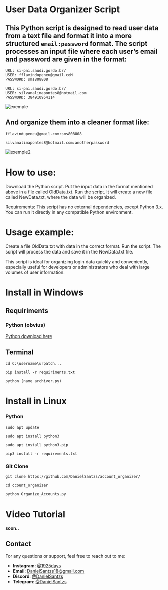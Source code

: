 # **User Data Organizer Script**

## **This Python script is designed to read user data from a text file and format it into a more structured `email:password` format. The script processes an input file where each user’s email and password are given in the format:**

```
URL: si-pni.saudi.gordo.br/
USER: fflavindupeneu@gmail.coM
PASSWORD: sms808808

URL: si-pni.saudi.gordo.br/
USER: silvanalimapontes8@hotmail.com
PASSWORD: 384910954114
```

![exemple](https://github.com/user-attachments/assets/c217d625-44ef-462a-8e7b-de57f4f220fe)

## **And organize them into a cleaner format like:**

```
fflavindupeneu@gmail.com:sms808808

silvanalimapontes8@hotmail.com:anotherpassword
```

![exemple2](https://github.com/user-attachments/assets/5f16686e-ed4d-4071-99eb-b0e4a2da527f)

# How to use:

Download the Python script.
Put the input data in the format mentioned above in a file called OldData.txt.
Run the script. It will create a new file called NewData.txt, where the data will be organized.

Requirements: This script has no external dependencies, except Python 3.x. You can run it directly in any compatible Python environment.

# Usage example:

Create a file OldData.txt with data in the correct format.
Run the script.
The script will process the data and save it in the NewData.txt file.

This script is ideal for organizing login data quickly and conveniently, especially useful for developers or administrators who deal with large volumes of user information.

# Install in Windows 

## Requiriments

### Python (obvius)

[Python download here](https://www.python.org/downloads/)

## Terminal

```
cd C:\username\urpatch...
```
```
pip install -r requiriments.txt
```
```
python (name archiver.py)
```

# Install in Linux

### Python

```
sudo apt update
```

```
sudo apt install python3
```

```
sudo apt install python3-pip
```

```
pip3 install -r requirements.txt
```

### Git Clone

```
git clone https://github.com/DanielSantzs/account_organizer/
```
```
cd ccount_organizer 
```

```
python Organize_Accounts.py
```



# Video Tutorial

**soon..**

## Contact

For any questions or support, feel free to reach out to me:

- **Instagram**: [@1925days](https://www.instagram.com/1925days/)
- **Email**: [DanielSantzs18@gmail.com](mailto:mailto:DanielSantzs18@gmail.com)
- **Discord**: [@DanielSantzs](https://discord.com/users/1283088407052156982)
- **Telegram**: [@DanielSantzs](https://t.me/@DanielSantzs)







    
